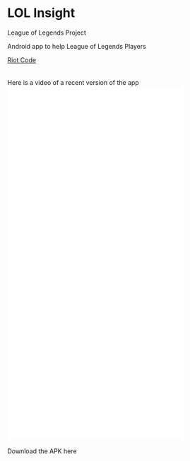 # LOL Insight
League of Legends Project

Android app to help League of Legends Players

<a href="baribarton.github.io/info.html">Riot Code</a>
<br>
<br>
<br>
Here is a video of a recent version of the app 
<br>
<embed src="video-1493801623.mp4" autostart="0" height="800" width="400" />
<br>
<br>
Download the APK here
<br>
<a href="baribarton.github.io/LOL%20Project-release.apk" download>
